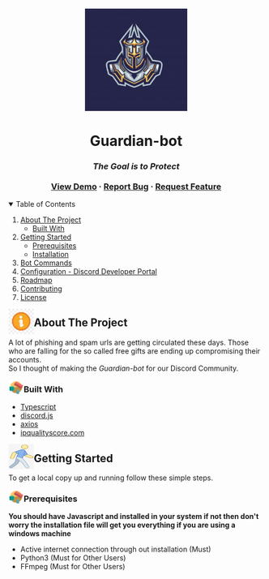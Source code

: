 <!-- PROJECT LOGO -->
<br />
<p align="center">
    <img src="./logo/Guardian-bot.png" alt="Logo" width="40%">

  <h1 align="center">Guardian-bot</h1>

  <h3 align="center">
    <i>The Goal is to Protect</i>
    <br />
    <br />
    <a href="https://github.com/Saup21/Guardian-bot/">View Demo</a>
    ·
    <a href="https://github.com/Saup21/Guardian-bot/issues">Report Bug</a>
    ·
    <a href="https://github.com/Saup21/Guardian-bot/issues">Request Feature</a>
    <!-- .
    <a href="https://github.com/amanjha8100/chords/blob/main/doc/deploy.md">Deploy Walkthrough</a> -->
  </h3>
</p>

<!-- TABLE OF CONTENTS -->
<details open="open">
  <summary>Table of Contents</summary>
  <ol>
    <li>
      <a href="#about-the-project">About The Project</a>
      <ul>
        <li><a href="#built-with">Built With</a></li>
      </ul>
    </li>
    <li>
      <a href="#getting-started">Getting Started</a>
      <ul>
        <li><a href="#prerequisites">Prerequisites</a></li>
        <li><a href="#installation">Installation</a></li>
      </ul>
    </li>
    <li><a href="#available-bot-commands">Bot Commands</a></li>
    <li><a href="#configuration---discord-developer-portal">Configuration - Discord Developer Portal</a></li>
    <li><a href="#roadmap">Roadmap</a></li>
    <li><a href="#contributing">Contributing</a></li>
    <li><a href="#license">License</a></li>
  </ol>
</details>

<!-- ABOUT THE PROJECT -->
<img align="left" src="./icons/about-icon.jpg" width="50px" height="50px" />

## About The Project

A lot of phishing and spam urls are getting circulated these days. Those who are falling for the so called free gifts are ending up compromising their accounts.\
So I thought of making the *Guardian-bot* for our Discord Community.

<img align="left" src="./icons/transparent-build-icon.svg.png" width="30px" height="30px" />

### Built With

- [Typescript](https://www.typescriptlang.org/)
- [discord.js](https://discord.js.org/#/docs/discord.js/stable/general/welcome)
- [axios](https://www.npmjs.com/package/axios)
- [ipqualityscore.com](https://www.ipqualityscore.com/)

<!-- GETTING STARTED -->
<img align="left" src="./icons/walking-man-icon.png" width="50px" height="50px" />

## Getting Started

To get a local copy up and running follow these simple steps.

<img align="left" src="./icons/transparent-build-icon.svg.png" width="30px" height="30px" />

### Prerequisites

  **You should have Javascript and  installed in your system if not then don't worry the installation file will get you everything if you are using a windows machine**
- Active internet connection through out installation (Must)
- Python3   (Must for Other Users)
- FFmpeg    (Must for Other Users)
